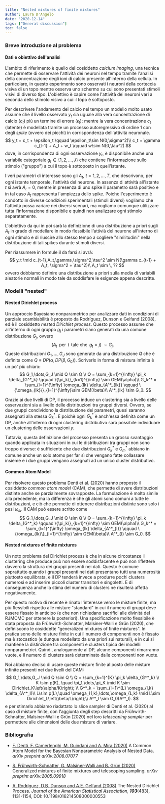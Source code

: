 ```yaml
---
title: "Nested mixtures of finite mixtures"
author: Laura D'Angelo
date: "2020-12-14"
tags: ["General discussion"]
toc: false
---
```


### Breve introduzione al problema
#### Dati e obiettivo dell'analisi

L'ambito di riferimento è quello del cosiddetto *calcium imaging*, una tecnica che permette di osservare l'attività dei neuroni nel tempo tramite l'analisi della concentrazione degli ioni di calcio presente all'interno della cellula. 
In particolare, in questo esperimento sono osservati i neuroni della corteccia visiva di un topo mentre osserva uno schermo su cui sono presentati stimoli visivi di diverso tipo. L'obiettivo è capire come l'attività dei neuroni vari a seconda dello stimolo visivo a cui il topo è sottoposto.

Per descrivere l'andamento del calcio nel tempo un modello molto usato assume che il livello osservato $y_t$ sia uguale alla vera concentrazione di calcio ($c_t$) più un termine di errore ($\epsilon_t$); mentre la vera concentrazione $c_t$ (latente) è modellata tramite un processo autoregressivo di ordine 1 con degli *spike* (ovvero dei picchi) in corrispondenza dell'attività neuronale.
$$ 
y_t = c_t + \epsilon_t \qquad \epsilon_t\sim N(0,\sigma^2)\\
c_t = \gamma c_{t-1} + A_t + w_t \qquad w\sim N(0,\tau^2)
$$
dove, in corrispondenza di ogni osservazione $y_t$, è disponibile anche una variabile categoriale $g_t\in\{1,2,\dots,J\}$ che contiene l'informazione sullo stimolo ("gruppo") a cui il topo è sottoposto in quell'istante.

I veri parametri di interesse sono gli $A_t$, $t=1,2,\dots,T$, che descrivono, per ogni istante temporale, l'attività del neurone. In assenza di attività all'istante $t$ si avrà $A_t=0$, mentre in presenza di uno spike il parametro sarà positivo e in tal caso $A_t$ rappresenta l'ampiezza dello spike.
Poichè l'esperimento è condotto in diverse condizioni sperimentali (stimoli diversi) vogliamo che l'attività possa variare nei diversi scenari, ma vogliamo comunque utilizzare tutta l'informazione disponibile e quindi non analizzare ogni stimolo separatamente.

L'obiettivo da qui in poi sarà la definizione di una distribuzione a priori sugli $A_t$ in grado di modellare in modo flessibile l'attivià del neurone all'interno di ogni stimolo e di riuscire allo stesso tempo a cogliere "similitudini" nella distribuzione di tali spikes durante stimoli diversi.

Per riassumere in formule il da farsi si avrà:
$$
y_t \mid c_{t-1},A_t,\gamma,\sigma^2,\tau^2 \sim N(\gamma c_{t-1} + A_t, \sigma^2 + \tau^2)\\
A_t \sim \, ??
$$
ovvero dobbiamo definire una distribuzione a priori sulla media di variabili aleatorie normali in modo tale da soddisfare le esigenze appena descritte.

### Modelli "nested"
#### Nested Dirichlet process
Un approccio Bayesiano nonparametrico per analizzare dati in condizioni di parziale scambiabilità è proposto da Rodríguez, Dunson e Gelfand (2008), ed è il cosiddetto *nested Dirichlet process*. 
Questo processo assume che all'interno di ogni gruppo $g_j$ i parametri siano generati da una comune distribuzione $G_j$, ovvero
$$
(A_t \,\text{ per }\, t \,\text{ tale che }\, g_t=j)\, \sim G_j.
$$
Queste distribuzioni $G_1,\dots,G_J$ sono generate da una distribuzione $Q$ che è definita come $Q\equiv DP(\alpha, DP(\beta,G_0))$. Scriverlo in forma di mistura infinita è un po' più chiaro:
$$
G_1,\dots,G_J \mid Q \sim Q \\
Q = \sum_{k=1}^{\infty} \pi_k \delta_{G^*_k} \qquad  \{\pi_k\}_{k=1}^{\infty} \sim GEM(\alpha)\\
G_k^* = \sum_{l=1}^{\infty} \omega_{lk} \delta_{A^*_{lk}} \qquad \{\omega_{lk}\}_{l=1}^{\infty}\sim GEM(\beta)\\
A^*_{lk} \sim G_0.
$$

Grazie ai due livelli di DP, il processo induce un clustering sia a livello delle osservazioni sia a livello delle distribuzioni tra gruppi diversi. Ovvero, se due gruppi condividono la distribuzione dei parametri, quesi saranno assegnati alla stessa $G_k^*$. E poichè ogni $G^*_k$ è anch'essa definita come un DP, anche all'interno di ogni clustering distributivo sarà possibile individuare un clustering delle osservazioni $y$.

Tuttavia, questa definizione del processo presenta un grosso svantaggio quando applicata in situazioni in cui le distribuzioni tra gruppi non sono troppo diverse: è sufficiente che due distribuzioni $G^*_k$ e $G^*_m$ abbiano in comune anche un solo atomo per far sì che vengano fatte collassare insieme e i due gruppi vengano assegnati ad un unico cluster distributivo.

#### Common Atom Model
Per risolvere questo problema Denti et al. (2020) hanno proposto il cosiddetto *common atom model* (CAM), che permette di avere distribuzioni distinte anche se parzialmente sovrapposte. La formulazione è molto simile alla precedente, ma la differenza è che gli atomi sono comuni a tutte le distribuzioni, e ciò che permette di ottenere distribuzioni distinte sono solo i pesi $\omega_{lk}$. Il CAM può essere scritto come
$$
G_1,\dots,G_J \mid Q \sim Q \\
Q = \sum_{k=1}^{\infty} \pi_k \delta_{G^*_k} \qquad \{\pi_k\}_{k=1}^{\infty} \sim GEM(\alpha)\\
G_k^* = \sum_{l=1}^{\infty} \omega_{lk} \delta_{A^*_{l}} \qquad  \{\omega_{lk}\}_{l=1}^{\infty} \sim GEM(\beta)\\
A^*_{l} \sim G_0.
$$

#### Nested mixtures of finite mixtures
Un noto problema del Dirichlet process è che in alcune circostanze il clustering che produce può non essere soddisfacente e può non riflettere davvero la struttura dei gruppi presenti nei dati. Questo è comune soprattutto quando i gruppi presenti nei dati presentano tutti una numerosità piuttosto equilibrata, e il DP tenderà invece a produrre pochi clusters numerosi e ad inserire piccoli cluster transitori e singoletti. E di conseguenza anche la stima del numero di clusters ne risulterà affetta negativamente.

Per questo motivo di recente è rinato l'interesse verso le misture finite, ma più flessibili rispetto alle misture "standard" in cui il numero di gruppi deve essere fissato in anticipo (e che non richiedano sacrifici alle divinità del RJMCMC per ottenere la posteriori).
Una specificazione molto flessibile è stata proposta da Frühwirth-Schnatter, Malsiner-Walli e Grün (2020), che definiscono le cosiddette "generalized mixtures of finite mixtures".
In pratica sono delle misture finite in cui il numero di componenti non è fissato ma è stocastico (e dunque modellato da una priori sui naturali), e in cui si mantiene la distinzione tra componenti e clusters tipica dei modelli nonparametrici. Quindi, analogamente al DP, alcune componenti rimarranno vuote, e il numero di clusters sarà determinato dalle componenti non vuote. 

Noi abbiamo deciso di usare queste misture finite al posto delle misture infinite presenti nei due livelli del CAM:
$$
G_1,\dots,G_J \mid Q \sim Q \\
Q = \sum_{k=1}^{K} \pi_k \delta_{G^*_k} \\
K \sim p(K), \quad
\pi_1,\dots,\pi_K \mid K \sim Dirichlet_K\left(\alpha/K\right); \\
G^*_k = \sum_{l=1}^{L} \omega_{l,k} \delta_{A^*_l}\\
L\sim p(L),\quad
\omega_{1,k},\dots,\omega_{L,k} \mid L\sim Dirichlet_L\left(\beta/L\right);\\
A^*_l \sim G_0(A^*_l).
$$
e per stimarlo abbiamo riadattato lo slice sampler di Denti et al. (2020) al caso di misture finite, con l'aggiunta degli step descritti da Frühwirth-Schnatter, Malsiner-Walli e Grün (2020) nel loro *telescoping sampler* per permettere alle dimensioni delle due misture di variare.

### Bibliografia

- [F. Denti, F. Camerlenghi, M. Guindani and A. Mira (2020)](https://arxiv.org/abs/2008.07077) A Common Atom Model for the Bayesian Nonparametric Analysis of Nested Data. *arXiv preprint arXiv:2008.07077*

- [S. Frühwirth-Schnatter, G. Malsiner-Walli and B. Grün (2020)](https://arxiv.org/abs/2005.09918) Generalized mixtures of finite mixtures and telescoping sampling. *arXiv preprint arXiv:2005.09918*

- [A. Rodríguez, D.B. Dunson and A.E. Gelfand (2008)](https://www.tandfonline.com/doi/pdf/10.1198/016214508000000553) The Nested Dirichlet Process. *Journal of the American Statistical Association*, ***103***(483), 1131-1154, DOI: 10.1198/016214508000000553